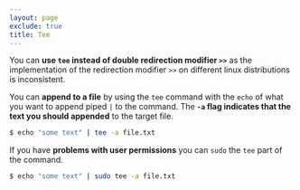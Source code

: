 ```yaml
---
layout: page
exclude: true
title: Tee
---
```


You can **use `tee` instead of double redirection modifier `>>`** as the implementation of the redirection modifier `>>` on different linux distributions is inconsistent.

You can **append to a file** by using the `tee` command with the `echo` of what you want to append piped `|` to the command. The **`-a` flag indicates that the text you should appended** to the target file.
```bash
$ echo "some text" | tee -a file.txt
``` 

If you have **problems with user permissions** you can `sudo` the `tee` part of the command.
```bash
$ echo "some text" | sudo tee -a file.txt
```
<!--stackedit_data:
eyJoaXN0b3J5IjpbLTE0NDcyMzU3MDddfQ==
-->